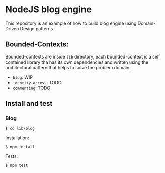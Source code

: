 # NodeJS blog engine

This repository is an example of how to build blog engine using Domain-Driven Design patterns

## Bounded-Contexts:
Bounded-contexts are inside `lib` directory, each bounded-context is a self contained library tha has its own dependencies and written  using the architectural pattern that helps to solve the problem domain:
- `blog`: WIP
- `identity-access`: TODO
- `commenting`: TODO

## Install and test
### Blog

```shell
$ cd lib/blog
```
Installation:

```shell
$ npm install
```
Tests:

```shell
$ npm test
```

